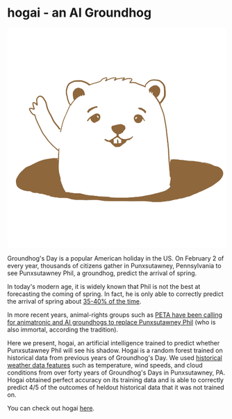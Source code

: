 # hogai - an AI Groundhog

![alt text](imgs/no_shadow.png "Art by Leah Briscoe")

Groundhog's Day is a popular American holiday in the US. On February 2 of every year, thousands of citizens gather in Punxsutawney, Pennsylvania to see Punxsutawney Phil, a groundhog, predict the arrival of spring.

In today's modern age, it is widely known that Phil is not the best at forecasting the coming of spring. In fact, he is only able to correctly predict the arrival of spring about [35-40% of the time](https://www.ncei.noaa.gov/news/groundhog-day-forecasts-and-climate-history).

In more recent years, animal-rights groups such as [PETA have been calling for animatronic and AI groundhogs to replace Punxsutawney Phil](https://www.theverge.com/2020/1/30/21114868/punxsutawney-phil-replaced-ai-animatronic-groundhog-says-peta) (who is also immortal, according the tradition).

Here we present, hogai, an artificial intelligence trained to predict whether Punxsutawney Phil will see his shadow. Hogai is a random forest trained on historical data from previous years of Groundhog's Day. We used [historical weather data features](https://www.ncdc.noaa.gov/cdo-web/) such as temperature, wind speeds, and cloud conditions from over forty years of Groundhog's Days in Punxsutawney, PA. Hogai obtained perfect accuracy on its training data and is able to correctly predict 4/5 of the outcomes of heldout historical data that it was not trained on.


You can check out hogai [here](https://alecmchiu.shinyapps.io/hogai/). 


